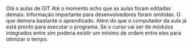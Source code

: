 Olá o aulas de GIT
Até o momento acho que as aulas foram editadas demais.
Informação importante para desenvolvedores foram omitidas. 
O que demora bastante o aprendizado.
Além do que o computador da aula já está pronto para executar o programa.
Se o curso vai ser de módulos integrados entre sim poderia existir um mínimo de ordem entre eles para otimizar o tempo.

